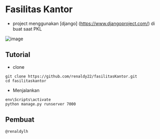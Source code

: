 # Fasilitas Kantor

* project menggunakan  [django] (https://www.djangoproject.com/) di buat saat PKL

![image](https://user-images.githubusercontent.com/92350701/199645462-ce3188fb-12bd-48da-ae32-9c3689cd2eba.png)



## Tutorial
- clone
```
git clone https://github.com/renaldy22/fasilitasKantor.git
cd fasilitaskantor
```
- Menjalankan
```
env\Scripts\activate
python manage.py runserver 7000
```

## Pembuat
```
@renaldylh
```
